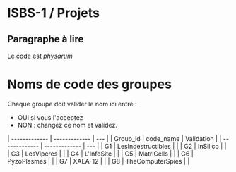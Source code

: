 # ISBS-1 / Projets

## Paragraphe à lire

Le code est _physarum_

# Noms de code des groupes

Chaque groupe doit valider le nom ici entré :

- OUI si vous l'acceptez
- NON : changez ce nom et validez.



| ------------- | -------------      | ---        |
| Group_id      | code_name          | Validation |
| ------------- | -------------      | ---        |
| G1            | LesIndestructibles |            |
| G2            | InSilico           |            |
| G3            | LesViperes         |            |
| G4            | L'InfoSite         |            |
| G5            | MatriCells         |            |
| G6            | PyzoPlasmes        |            |
| G7            | XAEA-12            |            |
| G8            | TheComputerSpies   |            |
